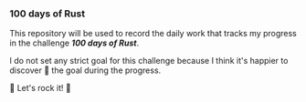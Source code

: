 ### 100 days of Rust

This repository will be used to record the daily work that tracks my progress in the challenge ***100 days of Rust***.

I do not set any strict goal for this challenge because I think it's happier to discover :telescope: the goal during the progress.

:rainbow: Let's rock it! :rocket:

